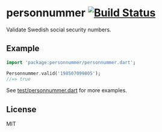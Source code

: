 # personnummer [![Build Status](https://github.com/personnummer/dart/workflows/test/badge.svg)](https://github.com/personnummer/dart/actions)

Validate Swedish social security numbers.

## Example

```dart
import 'package:personnummer/personnummer.dart';

Personnummer.valid('198507099805');
//=> true
```

See [test/personnummer.dart](test/personnummer.dart) for more examples.

## License

MIT